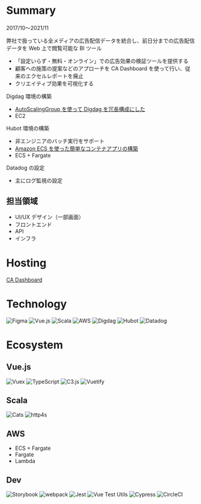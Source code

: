 # Summary

2017/10〜2021/11

弊社で扱っている全メディアの広告配信データを統合し、前日分までの広告配信データを Web 上で閲覧可能な BI ツール

- 「設定いらず・無料・オンライン」での広告効果の検証ツールを提供する
- 顧客への施策の提案などのアプローチを CA Dashboard を使って行い、従来のエクセルレポートを廃止
- クリエイティブ効果を可視化する

Digdag 環境の構築

- [AutoScalingGroup を使って Digdag を冗長構成にした](https://qiita.com/kurosame/items/5684825023ef75913a5c)
- EC2

Hubot 環境の構築

- 非エンジニアのバッチ実行をサポート
- [Amazon ECS を使った簡単なコンテナアプリの構築](https://qiita.com/kurosame/items/fc2dabea69eee35473f8)
- ECS + Fargate

Datadog の設定

- 主にログ監視の設定

## 担当領域

- UI/UX デザイン（一部画面）
- フロントエンド
- API
- インフラ

# Hosting

[CA Dashboard](https://cadashboard.jp)

# Technology

![Figma](/tools/figma.png 'Figma')
![Vue.js](/tools/vuejs.png 'Vue.js')
![Scala](/tools/scala.png 'Scala')
![AWS](/tools/aws.png 'AWS')
![Digdag](/tools/digdag.png 'Digdag')
![Hubot](/tools/hubot.png 'Hubot')
![Datadog](/tools/datadog.png 'Datadog')

# Ecosystem

## Vue.js

![Vuex](/tools/vuex.png 'Vuex')
![TypeScript](/tools/typescript.png 'TypeScript')
![C3.js](/tools/c3.png 'C3.js')
![Vuetify](/tools/vuetify.png 'Vuetify')

## Scala

![Cats](/tools/cats.png 'Cats')
![http4s](/tools/http4s.png 'http4s')

## AWS

- ECS + Fargate
- Fargate
- Lambda

## Dev

![Storybook](/tools/storybook.png 'Storybook')
![webpack](/tools/webpack.png 'webpack')
![Jest](/tools/jest.png 'Jest')
![Vue Test Utils](/tools/vue-test-utils.png 'Vue Test Utils')
![Cypress](/tools/cypress.png 'Cypress')
![CircleCI](/tools/circleci.png 'CircleCI')
